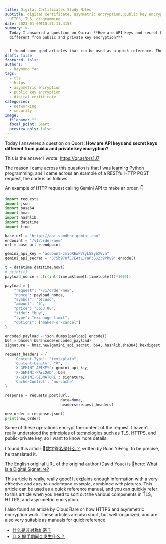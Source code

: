 ```yaml
---
title: Digital Certificates Study Notes
subtitle: digital certificate, asymmetric encryption, public key encryption,
  HTTPS, TLS, diagramming
date: 2023-01-09T10:31:11.415Z
summary: >-
  Today I answered a question on Quora: **How are API keys and secret keys
  different from public and private key encryption?**


  I found some good articles that can be used as a quick reference. These articles introduce enough information about TLS, HTTPS, asymmetric encryption. They are useful when you need to sort out the meaning of those many components.
draft: false
featured: false
authors:
  - Raymond Yan
tags:
  - tls
  - https
  - asymmetric encryption
  - public key encryption
  - digital certificate
categories:
  - networking
  - security
image:
  filename: ""
  focal_point: Smart
  preview_only: false
---
```

Today I answered a question on Quora: **How are API keys and secret keys different from public and private key encryption?**

This is the answer I wrote: <https://qr.ae/prs1J7>

The reason I came across this question is that I was learning Python programming, and I came across an example of a RESTful HTTP POST request, the code is as follows.

A﻿n example of HTTP request calling Gemini API to make an order. 👇

```python
import requests
import json
import base64
import hmac
import hashlib
import datetime
import time

base_url = "https://api.sandbox.gemini.com"
endpoint = "/v1/order/new"
url = base_url + endpoint

gemini_api_key = "account-zmidXEwP72yLSSybXVvn"
gemini_api_secret = "375b97HfE7E4tL8YaP3SJ239Pky9".encode()

t = datetime.datetime.now()
# print(t)
payload_nonce = str(int(time.mktime(t.timetuple())*1000))

payload = {
    "request": "/v1/order/new",
    "nonce": payload_nonce,
    "symbol": "btcusd",
    "amount": "5",
    "price": "3633.00",
    "side": "buy",
    "type": "exchange limit",
    "options": ["maker-or-cancel"]
}

encoded_payload = json.dumps(payload).encode()
b64 = base64.b64encode(encoded_payload)
signature = hmac.new(gemini_api_secret, b64, hashlib.sha384).hexdigest()

request_headers = {
    'Content-Type': "text/plain",
    'Content-Length': "0",
    'X-GEMINI-APIKEY': gemini_api_key,
    'X-GEMINI-PAYLOAD': b64,
    'X-GEMINI-SIGNATURE': signature,
    'Cache-Control': "no-cache"
}

response = requests.post(url,
                         data=None,
                         headers=request_headers)

new_order = response.json()
print(new_order)
```

Some of these operations encrypt the content of the request.
I haven't really understood the principles of technologies such as TLS, HTTPS, and public-private key, so I want to know more details.

I found this article 🔗[数字签名是什么？](https://www.ruanyifeng.com/blog/2011/08/what_is_a_digital_signature.html) written by Ruan YiFeng, to be precise, he translated it.

The English original URL of the original author (David Youd) is 🔗here: [What is a Digital Signature?](http://www.youdzone.com/signature.html)

This article is really, really good! It explains enough information with a very effective and easy to understand example, combined with pictures. This article can be used as a quick reference manual, and you can quickly refer to this article when you need to sort out the various components in TLS, HTTPS, and asymmetric encryption.

I also found an article by CloudFlare on how HTTPS and asymmetric encryption work. These articles are also short, but well-organized, and are also very suitable as manuals for quick reference.

* [什么是非对称加密？](https://www.cloudflare.com/zh-cn/learning/ssl/what-is-asymmetric-encryption/)
* [TLS 握手期间会发生什么？](https://www.cloudflare.com/zh-cn/learning/ssl/what-happens-in-a-tls-handshake/)